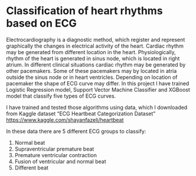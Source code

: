 # Classification of heart rhythms based on ECG
Electrocardiography is a diagnostic method, which register and represent graphically the changes in electrical activity of the heart. Cardiac rhythm may be generated from different location in the heart. Physiologically, rhythm of the heart is generated in sinus node, which is located in right atrium. In different clinical situations cardiac rhythm may be generated by other pacemakers. Some of these pacemakers may by located in atria outside the sinus node or in heart ventricles. Depending on location of pacemaker the shape of ECG curve may differ. In this project I have trained Logistic Regression model, Support Vector Machine Classifier and XGBoost model that classify five types of ECG curves.

I have trained and tested those algorithms using data, which I downloaded from Kaggle dataset “ECG Heartbeat Categorization Dataset”
https://www.kaggle.com/shayanfazeli/heartbeat

In these data there are 5 different ECG groups to classify:
1.	Normal beat
2.	Supraventricular premature beat
3.	Premature ventricular contraction 
4.	Fusion of ventricular and normal beat 
5.	Different beat
